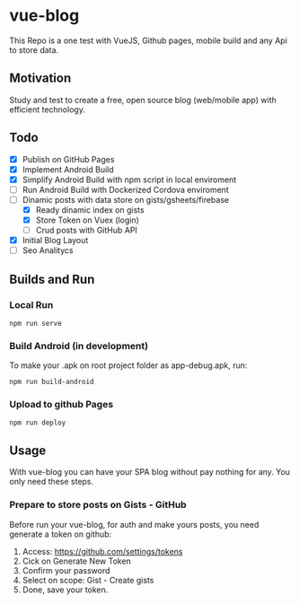# vue-blog
This Repo is a one test with VueJS, Github pages, mobile build and any Api to store data.

## Motivation
Study and test to create a free, open source blog (web/mobile app) with efficient technology.

## Todo

- [x] Publish on GitHub Pages
- [x] Implement Android Build
- [x] Simplify Android Build with npm script in local enviroment
- [ ] Run Android Build with Dockerized Cordova enviroment
- [ ] Dinamic posts with data store on gists/gsheets/firebase
  - [x] Ready dinamic index on gists
  - [x] Store Token on Vuex (login)
  - [ ] Crud posts with GitHub API
- [x] Initial Blog Layout
- [ ] Seo Analitycs

## Builds and Run

### Local Run

```
npm run serve
```

### Build Android (in development)

To make your .apk on root project folder as app-debug.apk, run:
```
npm run build-android
```

### Upload to github Pages

```
npm run deploy
```

## Usage

With vue-blog you can have your SPA blog without pay nothing for any. You only need these steps.

### Prepare to store posts on Gists - GitHub

Before run your vue-blog, for auth and make yours posts, you need generate a token on github:

1. Access:  https://github.com/settings/tokens
2. Cick on Generate New Token
3. Confirm your password
4. Select on scope: Gist - Create gists
5. Done, save your token.
